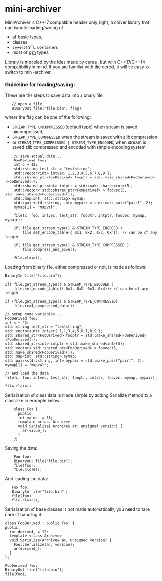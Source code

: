 # mini-archiver

MiniArchiver is C++17 compatible header only, light, archiver library that can handle loading/saving of 

   - all basic types,
   - classes
   - several STL containers
   - most of [glm](https://glm.g-truc.net) types
   
 Library is modeled by the idea made by cereal, but with C++17/C++14 compatibility in mind. If you are familiar with the cereal, it will be 
 easy to switch to mini-archiver.
 
  ### Guideline for loading/saving:
  
  These are the steps to save data into a bnary file.
 
 ```
    // open a file   
    BinaryOut file("file.bin", flag);
```
  
  where the flag can be one of the following: 

 * `STREAM_TYPE_UNCOMPRESSED` (default type) when stream is saved uncompressed,
 * `STREAM_TYPE_COMPRESSED` when the stream is saved with zlib compression
 * or `STREAM_TYPE_COMPRESSED | STREAM_TYPE_ENCODED`, when stream is saved zlib compressed and encoded with simple encoding system
  
```
    // save actual data...
    FooDerived foo;
    int c = 42;
    std::string test_str = "teststring";
    std::vector<int> intvec{ 1,2,3,4,5,6,7,8,9 };
    std::shared_ptr<FooDerived> fooptr = std::make_shared<FooDerived>(FooDerived());
    std::shared_ptr<int> intptr = std::make_shared<int>(5);
    std::vector< std::shared_ptr<FooDerived> > foovec(5, std::make_shared<FooDerived>());
    std::map<int, std::string> mymap;
    std::pair<std::string, int> mypair = std::make_pair("pair1", 2);
    mymap[1] = "mapval";

    file(c, foo, intvec, test_str, fooptr, intptr, foovec, mymap, mypair);

    if( file.get_stream_type() & STREAM_TYPE_ENCODED )
	    file.set_encode_table({ 0x1, 0x2, 0x3, 0x4}); // can be of any length

    if( file.get_stream_type() & STREAM_TYPE_COMPRESSED )
	    file.compress_and_save();

    file.close();
```

  Loading from binary file, either compressed or not, is made as follows:
  
    BinaryIn file("file.bin");

    if( file.get_stream_type() & STREAM_TYPE_ENCODED )
	    file.set_encode_table({ 0x1, 0x2, 0x3, 0x4}); // can be of any length

    if (file.get_stream_type() & STREAM_TYPE_COMPRESSED)
	    file.read_compressed_data();

    // setup some variables...
    FooDerived foo;
    int c = 42;
    std::string test_str = "teststring";
    std::vector<int> intvec{ 1,2,3,4,5,6,7,8,9 };
    std::shared_ptr<FooDerived> fooptr = std::make_shared<FooDerived>(FooDerived());
    std::shared_ptr<int> intptr = std::make_shared<int>(5);
    std::vector< std::shared_ptr<FooDerived> > foovec(5, std::make_shared<FooDerived>());
    std::map<int, std::string> mymap;
    std::pair<std::string, int> mypair = std::make_pair("pair1", 2);
    mymap[1] = "mapval";

    // and load the data
    file(c, foo, intvec, test_str, fooptr, intptr, foovec, mymap, mypair);

    file.close();
    
 Serialization of class data is made simple by adding Serialize method to a class like in example below:

```
    class Foo {
	  public:
	  int value_ = 11;
	  template <class Archive>
	  void Serialize( Archive& ar, unsigned version) {
	  	ar(value_);
	  }
    };
```
Saving the data:
```
    Foo foo;
    BinaryOut file("file.bin");
    file(foo);
    file.close();
```
And loading the data:
 ```
    Foo foo;
    BinaryIn file("file.bin");
    file(foo);
    file.close();
```   

  Serialization of base classes is not made automatically, you need to take care of handling it.

    class FooDerived : public Foo  {
    public:
	  int derived_ = 12;
	  template <class Archive>
	  void Serialize(Archive& ar, unsigned version) {
	  	Foo::Serialize(ar, version);
  		ar(derived_);
  	  }
    };

    FooDerived foo;
    BinaryOut file("file.bin");
    file(foo);
